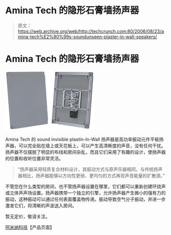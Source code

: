 # Amina Tech 的隐形石膏墙扬声器

> 原文：<https://web.archive.org/web/http://techcrunch.com:80/2006/08/23/amina-tech%E2%80%99s-soundunseen-plaster-in-wall-speakers/>

# Amina Tech 的隐形石膏墙扬声器

![](img/41ffbc9ec54a95da7a5b708e055a3719.png)

Amina Tech 的 sound invisible plastin-In-Wall 扬声器是高功率振动元件平板扬声器，可以完全贴在墙上或天花板上，可以产生高清晰度的声音，没有任何干扰。扬声器不仅摆脱了明显的布线和房间杂乱，而且它们采用了有趣的设计，使扬声器的位置和收听位置非常灵活。

> “扬声器采用轻质复合材料设计，其振动方式与原声乐器相同，与传统扬声器相比，扬声器能够以方向性更弱、更均匀的方式再现声音能量的扩散源。”

不管您在什么类型的房间，也不管扬声器设置在哪里，它们都可以重新创建环绕声或立体声声场设置。扬声器携带一个独立的引擎，允许扬声器产生微小的强有力的振动，这种振动可以通过任何表面覆盖物传递。振动导致空气分子振动，并进一步激发它们，将清晰的声波送入房间。

暂无定价，敬请关注。

[阿米纳科技](https://web.archive.org/web/20210302022955/http://www.amina.co.uk/)【产品页面】